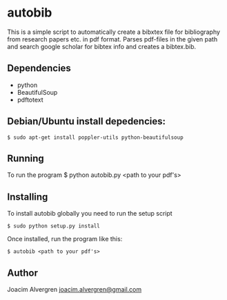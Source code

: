 autobib
=========

This is a simple script to automatically create a bibxtex file
for bibliography from research papers etc. in pdf format. Parses 
pdf-files in the given path and search google scholar for
bibtex info and creates a bibtex.bib. 

Dependencies
------------
-    python
-    BeautifulSoup
-    pdftotext 

Debian/Ubuntu install depedencies:
----------------------------------
    $ sudo apt-get install poppler-utils python-beautifulsoup

Running
-------
To run the program
    $ python autobib.py <path to your pdf's>

Installing
----------
To install autobib globally you need to run the setup script

    $ sudo python setup.py install

Once installed, run the program like this:

    $ autobib <path to your pdf's>

Author
------
Joacim Alvergren <joacim.alvergren@gmail.com>

